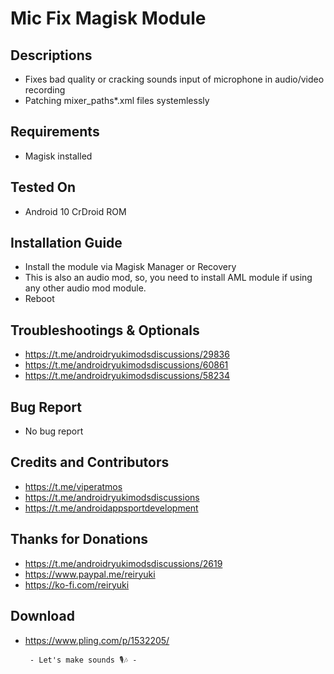 # Mic Fix Magisk Module

## Descriptions
- Fixes bad quality or cracking sounds input of microphone in audio/video recording
- Patching mixer_paths*.xml files systemlessly

## Requirements
- Magisk installed

## Tested On
- Android 10 CrDroid ROM

## Installation Guide
- Install the module via Magisk Manager or Recovery
- This is also an audio mod, so, you need to install AML module if using any other audio mod module.
- Reboot

## Troubleshootings & Optionals
- https://t.me/androidryukimodsdiscussions/29836
- https://t.me/androidryukimodsdiscussions/60861
- https://t.me/androidryukimodsdiscussions/58234

## Bug Report
- No bug report

## Credits and Contributors
- https://t.me/viperatmos
- https://t.me/androidryukimodsdiscussions
- https://t.me/androidappsportdevelopment

## Thanks for Donations
- https://t.me/androidryukimodsdiscussions/2619
- https://www.paypal.me/reiryuki
- https://ko-fi.com/reiryuki

## Download
- https://www.pling.com/p/1532205/



       - Let's make sounds 🎙️🎶 -

